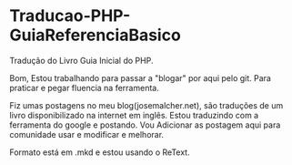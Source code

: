 Traducao-PHP-GuiaReferenciaBasico
=================================

Tradução do Livro Guia Inicial do PHP.

Bom, Estou trabalhando para passar a "blogar" por aqui pelo git. Para praticar e pegar fluencia na ferramenta.

Fiz umas postagens no meu blog(josemalcher.net), são traduções de um livro disponibilizado na internet em inglês. Estou traduzindo com a ferramenta do google e postando.
Vou Adicionar as postagem aqui para comunidade usar e modificar e melhorar.

Formato está em .mkd e estou usando o ReText. 


